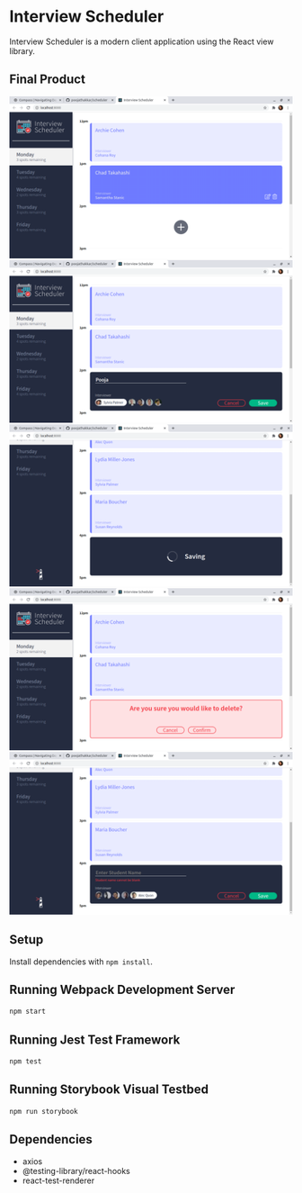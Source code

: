 # Interview Scheduler

Interview Scheduler is a modern client application using the React view library.

## Final Product

!["scheduler_interview_form"](https://github.com/poojathakkar/scheduler/blob/master/docs/basic.png?raw=true)
!["adding_appointment"](https://github.com/poojathakkar/scheduler/blob/master/docs/Adding_an_appointment.png?raw=true)
!["saving_appointment"](https://github.com/poojathakkar/scheduler/blob/master/docs/Saving_appointment.png?raw=true)
!["confirmation_stage_for_delete"](https://github.com/poojathakkar/scheduler/blob/master/docs/confirmation_stage_for_delete.png?raw=true)
!["error_on_empty_student"](https://github.com/poojathakkar/scheduler/blob/master/docs/Error_on_empty_student.png?raw=true)

## Setup

Install dependencies with `npm install`.

## Running Webpack Development Server

```sh
npm start
```

## Running Jest Test Framework

```sh
npm test
```

## Running Storybook Visual Testbed

```sh
npm run storybook
```
## Dependencies

- axios
- @testing-library/react-hooks
- react-test-renderer